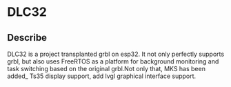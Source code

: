 # DLC32

## Describe

DLC32 is a project transplanted grbl on esp32. It not only perfectly supports grbl, but also uses FreeRTOS as a platform for background monitoring and task switching based on the original grbl.Not only that, MKS has been added_ Ts35 display support, add lvgl graphical interface support.